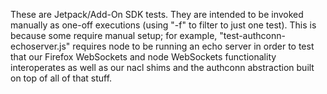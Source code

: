 These are Jetpack/Add-On SDK tests.  They are intended to be invoked manually
as one-off executions (using "-f" to filter to just one test).  This is because
some require manual setup; for example, "test-authconn-echoserver.js" requires
node to be running an echo server in order to test that our Firefox WebSockets
and node WebSockets functionality interoperates as well as our nacl shims and
the authconn abstraction built on top of all of that stuff.
